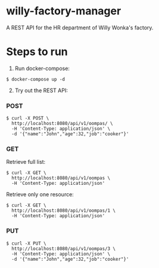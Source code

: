 # willy-factory-manager
A REST API for the HR department of Willy Wonka's factory.

# Steps to run 
1. Run docker-compose:
```
$ docker-compose up -d
```

2. Try out the REST API:
### POST
```
$ curl -X POST \
  http://localhost:8080/api/v1/oompas/ \
  -H 'Content-Type: application/json' \
  -d '{"name":"John","age":32,"job":"cooker"}'
```

### GET
Retrieve full list:
```
$ curl -X GET \
  http://localhost:8080/api/v1/oompas \
  -H 'Content-Type: application/json'
```
Retrieve only one resource:
```
$ curl -X GET \
  http://localhost:8080/api/v1/oompas/1 \
  -H 'Content-Type: application/json' 
```

### PUT
```
$ curl -X PUT \
  http://localhost:8080/api/v1/oompas/3 \
  -H 'Content-Type: application/json' \
  -d '{"name":"John","age":32,"job":"cooker"}'
```
